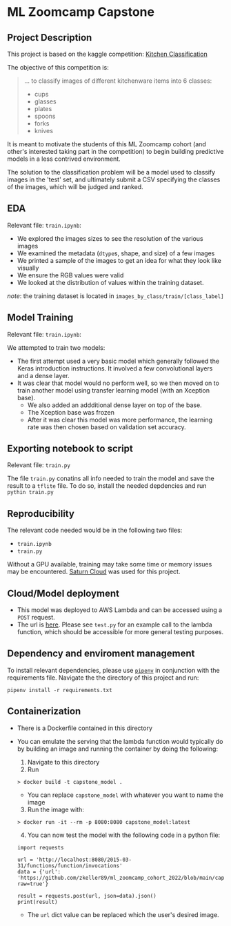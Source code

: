# ML Zoomcamp Capstone

## Project Description

This project is based on the kaggle competition: [Kitchen Classification](https://www.kaggle.com/competitions/kitchenware-classification)

The objective of this competition is:

<blockquote>
 ... to classify images of different kitchenware items into 6 classes:
 <ul>
<li>cups </li>
<li>glasses</li>
<li>plates</li>
<li>spoons</li>
<li>forks</li>
<li>knives</li>
 </ul>
</blockquote>

It is meant to motivate the students of this ML Zoomcamp cohort (and other's interested taking part in the competition) to begin building predictive models in a less contrived environment.

The solution to the classification problem will be a model used to classify images in the 'test' set, and ultimately submit a CSV specifying the classes of the images, which will be judged and ranked.

## EDA
Relevant file: `train.ipynb`:

* We explored the images sizes to see the resolution of the various images
* We examined the metadata (`dtype`s, shape, and size) of a few images
* We printed a sample of the images to get an idea for what they look like visually
* We ensure the RGB values were valid
* We looked at the distribution of values within the training dataset.

*note*: the training dataset is located in `images_by_class/train/[class_label]`

## Model Training
Relevant file: `train.ipynb`:

We attempted to train two models:
* The first attempt used a very basic model which generally followed the Keras introduction instructions. It involved a few convolutional layers and a dense layer.
* It was clear that model would no perform well, so we then moved on to train another model using transfer learning model (with an Xception base).
    * We also added an addditional dense layer on top of the base.
    * The Xception base was frozen
    * After it was clear this model was more performance, the learning rate was then chosen based on validation set accuracy.

## Exporting notebook to script
Relevant file: `train.py`

The file `train.py` conatins all info needed to train the model and save the result to a `tflite` file. To do so, install the needed depdencies and run `pythin train.py`

## Reproducibility

The relevant code needed would be in the following two files:
* `train.ipynb`
* `train.py`

Without a GPU available, training may take some time or memory issues may be encountered. [Saturn Cloud](https://saturncloud.io/) was used for this project.

## Cloud/Model deployment

* This model was deployed to AWS Lambda and can be accessed using a `POST` request.
* The url is [here](https://ppr8u3xh1c.execute-api.us-east-1.amazonaws.com/test/predict). Please see `test.py` for an example call to the lambda function, which should be accessible for more general testing purposes.

## Dependency and enviroment management

To install relevant dependencies, please use [`pipenv`](https://pipenv-fork.readthedocs.io/en/latest/) in conjunction with the requirements file. Navigate the the directory of this project and run:
```
pipenv install -r requirements.txt
```

## Containerization
* There is a Dockerfile contained in this directory
* You can emulate the serving that the lambda function would typically do by building an image and running the container by doing the following:
    1. Navigate to this directory
    2. Run
    ```
    > docker build -t capstone_model .
    ```

    * You can replace `capstone_model` with whatever you want to name the image

    3. Run the image with:

    ```
    > docker run -it --rm -p 8080:8080 capstone_model:latest
    ```

    4. You can now test the model with the following code in a python file:
    ```
    import requests

    url = 'http://localhost:8080/2015-03-31/functions/function/invocations'
    data = {'url': 'https://github.com/zkeller89/ml_zoomcamp_cohort_2022/blob/main/capstone_project/images/0015.jpg?raw=true'}

    result = requests.post(url, json=data).json()
    print(result)
    ```

    * The `url` dict value can be replaced which the user's desired image.
